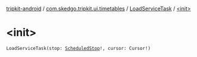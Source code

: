 [tripkit-android](../../index.md) / [com.skedgo.tripkit.ui.timetables](../index.md) / [LoadServiceTask](index.md) / [&lt;init&gt;](./-init-.md)

# &lt;init&gt;

`LoadServiceTask(stop: `[`ScheduledStop`](../../com.skedgo.tripkit.common.model/-scheduled-stop/index.md)`!, cursor: Cursor!)`